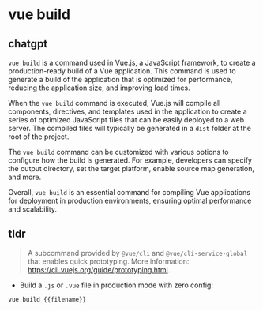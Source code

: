 # vue build 
## chatgpt 
`vue build` is a command used in Vue.js, a JavaScript framework, to create a production-ready build of a Vue application. This command is used to generate a build of the application that is optimized for performance, reducing the application size, and improving load times.

When the `vue build` command is executed, Vue.js will compile all components, directives, and templates used in the application to create a series of optimized JavaScript files that can be easily deployed to a web server. The compiled files will typically be generated in a `dist` folder at the root of the project.

The `vue build` command can be customized with various options to configure how the build is generated. For example, developers can specify the output directory, set the target platform, enable source map generation, and more.

Overall, `vue build` is an essential command for compiling Vue applications for deployment in production environments, ensuring optimal performance and scalability. 

## tldr 
 
> A subcommand provided by `@vue/cli` and `@vue/cli-service-global` that enables quick prototyping.
> More information: <https://cli.vuejs.org/guide/prototyping.html>.

- Build a `.js` or `.vue` file in production mode with zero config:

`vue build {{filename}}`
